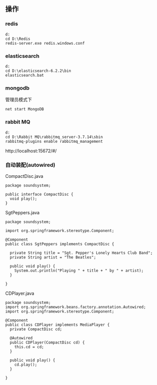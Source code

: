## 操作

### redis

```
d:
cd D:\Redis
redis-server.exe redis.windows.conf
```



### elasticsearch

```
d:
cd D:\elasticsearch-6.2.2\bin
elasticsearch.bat
```



### mongodb

管理员模式下

```
net start MongoDB
```



### rabbit MQ

```
d:
cd D:\Rabbit MQ\rabbitmq_server-3.7.14\sbin
rabbitmq-plugins enable rabbitmq_management
```

http://localhost:15672/#/



### 自动装配(autowired)

CompactDisc.java

```
package soundsystem;

public interface CompactDisc {
  void play();
}
```

SgtPeppers.java

```
package soundsystem;

import org.springframework.stereotype.Component;

@Component
public class SgtPeppers implements CompactDisc {

  private String title = "Sgt. Pepper's Lonely Hearts Club Band";  
  private String artist = "The Beatles";
  
  public void play() {
    System.out.println("Playing " + title + " by " + artist);
  }
  
}
```

CDPlayer.java

```
package soundsystem;
import org.springframework.beans.factory.annotation.Autowired;
import org.springframework.stereotype.Component;

@Component
public class CDPlayer implements MediaPlayer {
  private CompactDisc cd;

  @Autowired
  public CDPlayer(CompactDisc cd) {
    this.cd = cd;
  }

  public void play() {
    cd.play();
  }

}
```

